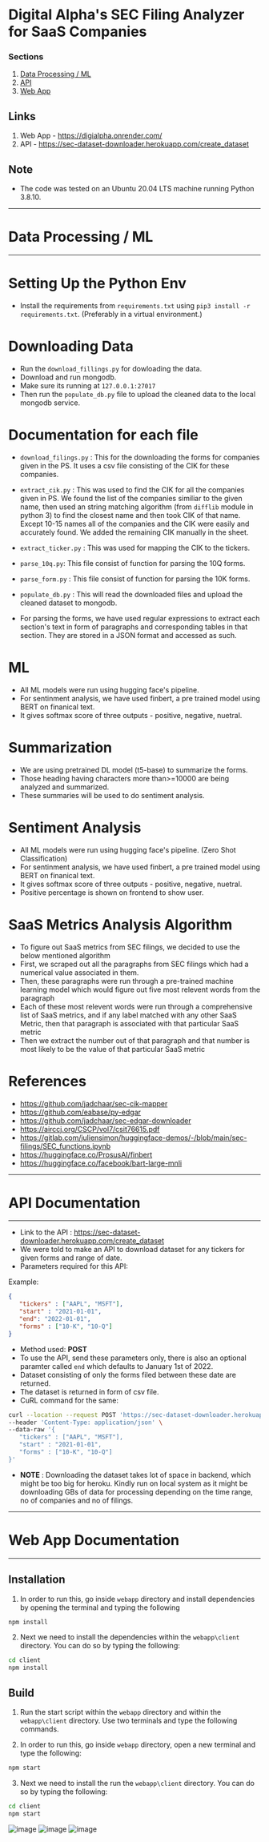 # Digital Alpha's SEC Filing Analyzer for SaaS Companies

### Sections

1. [Data Processing / ML](#data-processing--ml)
2. [API](#api-documentation)
3. [Web App](#web-app-documentation)

## Links

1. Web App - https://digialpha.onrender.com/
2. API - https://sec-dataset-downloader.herokuapp.com/create_dataset

## Note

- The code was tested on an Ubuntu 20.04 LTS machine running Python 3.8.10.

---

# Data Processing / ML

---

# Setting Up the Python Env

- Install the requirements from `requirements.txt` using `pip3 install -r requirements.txt`. (Preferably in a virtual environment.)

# Downloading Data

- Run the `download_fillings.py` for dowloading the data.
- Download and run mongodb.
- Make sure its running at `127.0.0.1:27017`
- Then run the `populate_db.py` file to upload the cleaned data to the local mongodb service.

# Documentation for each file

- `download_filings.py` : This for the downloading the forms for companies given in the PS. It uses a csv file consisting of the CIK for these companies.
- `extract_cik.py` : This was used to find the CIK for all the companies given in PS. We found the list of the companies similiar to the given name, then used an string matching algorithm (from `difflib` module in python 3) to find the closest name and then took CIK of that name. Except 10-15 names all of the companies and the CIK were easily and accurately found. We added the remaining CIK manually in the sheet.
- `extract_ticker.py` : This was used for mapping the CIK to the tickers.
- `parse_10q.py`: This file consist of function for parsing the 10Q forms.
- `parse_form.py` : This file consist of function for parsing the 10K forms.
- `populate_db.py` : This will read the downloaded files and upload the cleaned dataset to mongodb.

- For parsing the forms, we have used regular expressions to extract each section's text in form of paragraphs and corresponding tables in that section. They are stored in a JSON format and accessed as such.

# ML

- All ML models were run using hugging face's pipeline.
- For sentinment analysis, we have used finbert, a pre trained model using BERT on finanical text.
- It gives softmax score of three outputs - positive, negative, nuetral.


# Summarization

- We are using pretrained DL model (t5-base) to summarize the forms.
- Those heading having characters more than>=10000 are being analyzed and summarized.
- These summaries will be used to do sentiment analysis.

# Sentiment Analysis

- All ML models were run using hugging face's pipeline. (Zero Shot Classification)
- For sentinment analysis, we have used finbert, a pre trained model using BERT on finanical text.
- It gives softmax score of three outputs - positive, negative, nuetral.
- Positive percentage is shown on frontend to show user. 

# SaaS Metrics Analysis Algorithm

- To figure out SaaS metrics from SEC filings, we decided to use the below mentioned algorithm
- First, we scraped out all the paragraphs from SEC filings which had a numerical value associated in them.
- Then, these paragraphs were run through a pre-trained machine learning model which would figure out five most relevent words from the paragraph
- Each of these most relevent words were run through a comprehensive list of SaaS metrics, and if any label matched with any other SaaS Metric, then that paragraph is associated with that particular SaaS metric
- Then we extract the number out of that paragraph and that number is most likely to be the value of that particular SaaS metric

# References

- https://github.com/jadchaar/sec-cik-mapper
- https://github.com/eabase/py-edgar
- https://github.com/jadchaar/sec-edgar-downloader
- https://airccj.org/CSCP/vol7/csit76615.pdf
- https://gitlab.com/juliensimon/huggingface-demos/-/blob/main/sec-filings/SEC_functions.ipynb
- https://huggingface.co/ProsusAI/finbert
- https://huggingface.co/facebook/bart-large-mnli

---

# API Documentation

---

- Link to the API : https://sec-dataset-downloader.herokuapp.com/create_dataset
- We were told to make an API to download dataset for any tickers for given forms and range of date.
- Parameters required for this API:

Example:

```json
{
   "tickers" : ["AAPL", "MSFT"],
   "start" : "2021-01-01",
   "end": "2022-01-01",
   "forms" : ["10-K", "10-Q"]
}
```

- Method used: **POST**
- To use the API, send these parameters only, there is also an optional paramter called `end` which defaults to January 1st of 2022.
- Dataset consisting of only the forms filed between these date are returned.
- The dataset is returned in form of csv file.
- CuRL command for the same:

```bash
curl --location --request POST 'https://sec-dataset-downloader.herokuapp.com/create_dataset' \
--header 'Content-Type: application/json' \
--data-raw '{
   "tickers" : ["AAPL", "MSFT"],
   "start" : "2021-01-01",
   "forms" : ["10-K", "10-Q"]
}'
```

- **NOTE** : Downloading the dataset takes lot of space in backend, which might be too big for heroku. Kindly run on local system as it might be downloading GBs of data for processing depending on the time range, no of companies and no of filings.

---

# Web App Documentation

--- 

## Installation
1) In order to run this, go inside `webapp` directory and install dependencies by opening the terminal and typing the following

```bash
npm install
```

2) Next we need to install the dependencies within the `webapp\client` directory. You can do so by typing the following:

```bash
cd client
npm install
```



## Build

1) Run the start script within the `webapp` directory and within the `webapp\client` directory. Use two terminals and type the following commands.


2) In order to run this, go inside `webapp` directory, open a new terminal and type the following:

```bash
npm start
```

3) Next we need to install the run the `webapp\client` directory. You can do so by typing the following:

```bash
cd client
npm start
```
![image](https://user-images.githubusercontent.com/101931194/159132785-ef5a4074-99f7-44ae-8e77-eb50307b5009.png)
![image](https://user-images.githubusercontent.com/101931194/159132719-37d31fa6-4eef-4e0c-81b6-f991bed57388.png)
![image](https://user-images.githubusercontent.com/101931194/159132711-24967a04-f0e8-4ab5-844e-2460612066e2.png)
